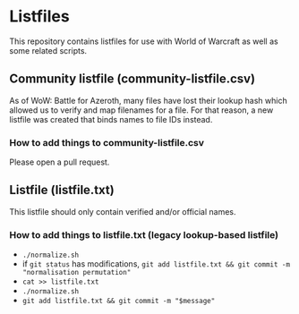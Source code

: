 # Listfiles
This repository contains listfiles for use with World of Warcraft as well as some related scripts.

## Community listfile (community-listfile.csv)
As of WoW: Battle for Azeroth, many files have lost their lookup hash which allowed us to verify and map filenames for a file. For that reason, a new listfile was created that binds names to file IDs instead.

### How to add things to community-listfile.csv
Please open a pull request.

## Listfile (listfile.txt)
This listfile should only contain verified and/or official names.

### How to add things to listfile.txt (legacy lookup-based listfile)
* `./normalize.sh`
* if `git status` has modifications, `git add listfile.txt && git commit -m "normalisation permutation"`
* `cat >> listfile.txt`
* `./normalize.sh`
* `git add listfile.txt && git commit -m "$message"`
